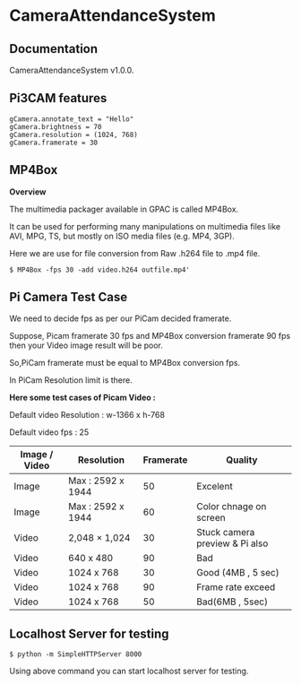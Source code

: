 ﻿CameraAttendanceSystem
======================

Documentation
----

CameraAttendanceSystem v1.0.0.


Pi3CAM features
----

````
gCamera.annotate_text = "Hello"
gCamera.brightness = 70
gCamera.resolution = (1024, 768) 
gCamera.framerate = 30

````

MP4Box
----

**Overview**

The multimedia packager available in GPAC is called MP4Box.

It can be used for performing many manipulations on multimedia files like AVI, MPG, TS, but mostly on ISO media files (e.g. MP4, 3GP). 

Here we are use for file conversion from Raw .h264 file to .mp4 file. 

````
$ MP4Box -fps 30 -add video.h264 outfile.mp4'
````

Pi Camera Test Case
----

We need to decide fps as per our PiCam decided framerate.

Suppose, Picam framerate 30 fps and MP4Box conversion framerate 90 fps then 
your Video image result will be poor.

So,PiCam framerate must be equal to MP4Box conversion fps.

In PiCam Resolution limit is there.

**Here some test cases of Picam Video :**

Default video Resolution : w-1366 x h-768 

Default video fps : 25 

| Image / Video | Resolution |  Framerate |  Quality |
| --- | --- | --- | --- |
| Image  | Max : 2592 x 1944 | 50 | Excelent |
| Image  | Max : 2592 x 1944 | 60 | Color chnage on screen |
| Video   | 2,048 × 1,024 | 30 | Stuck camera preview & Pi also |
| Video   | 640 x 480 | 90 | Bad |
| Video   | 1024 x 768 | 30 | Good (4MB , 5 sec) |
| Video   | 1024 x 768 | 90 | Frame rate exceed |
| Video   | 1024 x 768  | 50 | Bad(6MB , 5sec) |


Localhost Server for testing 
----

````
$ python -m SimpleHTTPServer 8000
````
Using above command you can start localhost server for testing.


